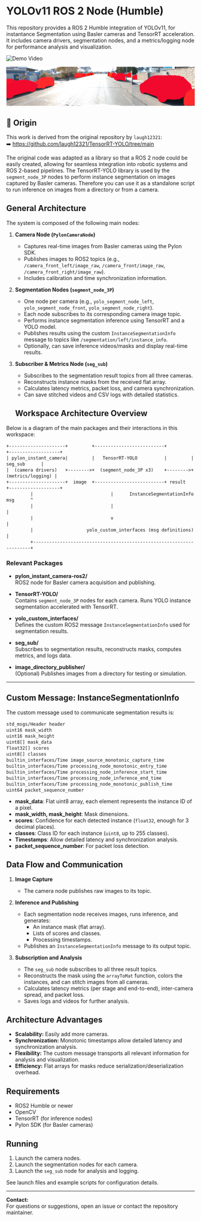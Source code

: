 # YOLOv11 ROS 2 Node (Humble)

This repository provides a ROS 2 Humble integration of YOLOv11, for instantance Segmentation using Basler cameras and TensorRT acceleration. It includes camera drivers, segmentation nodes, and a metrics/logging node for performance analysis
and visualization.

![Demo Video](assets/demo.gif)

![Workspace Architecture](assets/picture1.png)

## 📌 Origin

This work is derived from the original repository by `laugh12321`:  
➡️ https://github.com/laugh12321/TensorRT-YOLO/tree/main

The original code was adapted as a library so that a ROS 2 node could be easily created, allowing for seamless integration into robotic systems and ROS 2-based pipelines. The TensorRT-YOLO library is used by the `segment_node_3P` nodes to perform instance segmentation on images captured by Basler cameras. Therefore you can use it as a standalone script to run inference on images from a directory or from a camera.

##  General Architecture 

The system is composed of the following main nodes:

1. **Camera Node (`PylonCameraNode`)**
   - Captures real-time images from Basler cameras using the Pylon SDK.
   - Publishes images to ROS2 topics (e.g., `/camera_front_left/image_raw`, `/camera_front/image_raw`, `/camera_front_right/image_raw`).
   - Includes calibration and time synchronization information.

2. **Segmentation Nodes (`segment_node_3P`)**
   - One node per camera (e.g., `yolo_segment_node_left`, `yolo_segment_node_front`, `yolo_segment_node_right`).
   - Each node subscribes to its corresponding camera image topic.
   - Performs instance segmentation inference using TensorRT and a YOLO model.
   - Publishes results using the custom `InstanceSegmentationInfo` message to topics like `/segmentation/left/instance_info`.
   - Optionally, can save inference videos/masks and display real-time results.

3. **Subscriber & Metrics Node (`seg_sub`)**
   - Subscribes to the segmentation result topics from all three cameras.
   - Reconstructs instance masks from the received flat array.
   - Calculates latency metrics, packet loss, and camera synchronization.
   - Can save stitched videos and CSV logs with detailed statistics.

   ## Workspace Architecture Overview

Below is a diagram of the main packages and their interactions in this workspace:

```
+---------------------+         +--------------------------+         +-------------------+
| pylon_instant_camera|         |   TensorRT-YOLO          |         |      seg_sub      |
|  (camera drivers)   +-------->+  (segment_node_3P x3)    +-------->+ (metrics/logging) |
+---------------------+  image  +--------------------------+ result  +-------------------+
         |                             |      InstanceSegmentationInfo msg      ^
         |                             |                                        |
         |                             v                                        |
         |                    yolo_custom_interfaces (msg definitions)          |
         +---------------------------------------------------------------------+
```

### Relevant Packages

- **pylon_instant_camera-ros2/**  
  ROS2 node for Basler camera acquisition and publishing.

- **TensorRT-YOLO/**  
  Contains `segment_node_3P` nodes for each camera. Runs YOLO instance segmentation accelerated with TensorRT.

- **yolo_custom_interfaces/**  
  Defines the custom ROS2 message `InstanceSegmentationInfo` used for segmentation results.

- **seg_sub/**  
  Subscribes to segmentation results, reconstructs masks, computes metrics, and logs data.

- **image_directory_publisher/**  
  (Optional) Publishes images from a directory for testing or simulation.

---

## Custom Message: InstanceSegmentationInfo

The custom message used to communicate segmentation results is:

```plaintext
std_msgs/Header header
uint16 mask_width
uint16 mask_height
uint8[] mask_data
float32[] scores
uint8[] classes
builtin_interfaces/Time image_source_monotonic_capture_time
builtin_interfaces/Time processing_node_monotonic_entry_time
builtin_interfaces/Time processing_node_inference_start_time
builtin_interfaces/Time processing_node_inference_end_time
builtin_interfaces/Time processing_node_monotonic_publish_time
uint64 packet_sequence_number
```

- **mask_data**: Flat uint8 array, each element represents the instance ID of a pixel.
- **mask_width, mask_height**: Mask dimensions.
- **scores**: Confidence for each detected instance (`float32`, enough for 3 decimal places).
- **classes**: Class ID for each instance (`uint8`, up to 255 classes).
- **Timestamps**: Allow detailed latency and synchronization analysis.
- **packet_sequence_number**: For packet loss detection.

## Data Flow and Communication

1. **Image Capture**
   - The camera node publishes raw images to its topic.

2. **Inference and Publishing**
   - Each segmentation node receives images, runs inference, and generates:
     - An instance mask (flat array).
     - Lists of scores and classes.
     - Processing timestamps.
   - Publishes an `InstanceSegmentationInfo` message to its output topic.

3. **Subscription and Analysis**
   - The `seg_sub` node subscribes to all three result topics.
   - Reconstructs the mask using the `arrayToMat` function, colors the instances, and can stitch images from all cameras.
   - Calculates latency metrics (per stage and end-to-end), inter-camera spread, and packet loss.
   - Saves logs and videos for further analysis.

## Architecture Advantages

- **Scalability:** Easily add more cameras.
- **Synchronization:** Monotonic timestamps allow detailed latency and synchronization analysis.
- **Flexibility:** The custom message transports all relevant information for analysis and visualization.
- **Efficiency:** Flat arrays for masks reduce serialization/deserialization overhead.

## Requirements

- ROS2 Humble or newer
- OpenCV
- TensorRT (for inference nodes)
- Pylon SDK (for Basler cameras)

## Running

1. Launch the camera nodes.
2. Launch the segmentation nodes for each camera.
3. Launch the `seg_sub` node for analysis and logging.

See launch files and example scripts for configuration details.

---

**Contact:**  
For questions or suggestions, open an issue or contact the repository maintainer.
